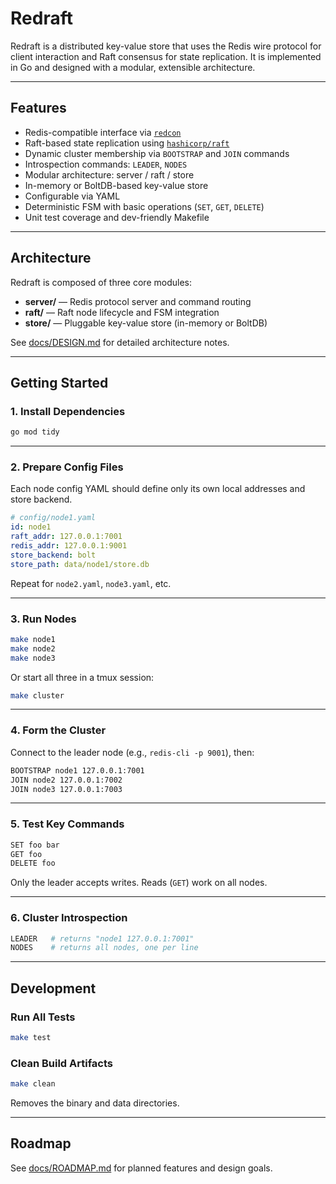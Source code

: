 # Redraft

Redraft is a distributed key-value store that uses the Redis wire protocol for client interaction and Raft consensus for state replication. It is implemented in Go and designed with a modular, extensible architecture.

---

## Features

- Redis-compatible interface via [`redcon`](https://github.com/tidwall/redcon)
- Raft-based state replication using [`hashicorp/raft`](https://github.com/hashicorp/raft)
- Dynamic cluster membership via `BOOTSTRAP` and `JOIN` commands
- Introspection commands: `LEADER`, `NODES`
- Modular architecture: server / raft / store
- In-memory or BoltDB-based key-value store
- Configurable via YAML
- Deterministic FSM with basic operations (`SET`, `GET`, `DELETE`)
- Unit test coverage and dev-friendly Makefile

---

## Architecture

Redraft is composed of three core modules:

- **server/** — Redis protocol server and command routing
- **raft/** — Raft node lifecycle and FSM integration
- **store/** — Pluggable key-value store (in-memory or BoltDB)

See [docs/DESIGN.md](docs/DESIGN.md) for detailed architecture notes.

---

## Getting Started

### 1. Install Dependencies

```bash
go mod tidy
```

---

### 2. Prepare Config Files

Each node config YAML should define only its own local addresses and store backend.

```yaml
# config/node1.yaml
id: node1
raft_addr: 127.0.0.1:7001
redis_addr: 127.0.0.1:9001
store_backend: bolt
store_path: data/node1/store.db
```

Repeat for `node2.yaml`, `node3.yaml`, etc.

---

### 3. Run Nodes

```bash
make node1
make node2
make node3
```

Or start all three in a tmux session:

```bash
make cluster
```

---

### 4. Form the Cluster

Connect to the leader node (e.g., `redis-cli -p 9001`), then:

```bash
BOOTSTRAP node1 127.0.0.1:7001
JOIN node2 127.0.0.1:7002
JOIN node3 127.0.0.1:7003
```

---

### 5. Test Key Commands

```bash
SET foo bar
GET foo
DELETE foo
```

Only the leader accepts writes. Reads (`GET`) work on all nodes.

---

### 6. Cluster Introspection

```bash
LEADER   # returns "node1 127.0.0.1:7001"
NODES    # returns all nodes, one per line
```

---

## Development

### Run All Tests

```bash
make test
```

### Clean Build Artifacts

```bash
make clean
```

Removes the binary and data directories.

---

## Roadmap

See [docs/ROADMAP.md](docs/ROADMAP.md) for planned features and design goals.